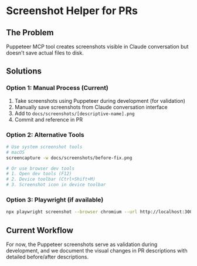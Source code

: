 # Screenshot Helper for PRs

## The Problem
Puppeteer MCP tool creates screenshots visible in Claude conversation but doesn't save actual files to disk.

## Solutions

### Option 1: Manual Process (Current)
1. Take screenshots using Puppeteer during development (for validation)
2. Manually save screenshots from Claude conversation interface 
3. Add to `docs/screenshots/[descriptive-name].png`
4. Commit and reference in PR

### Option 2: Alternative Tools
```bash
# Use system screenshot tools
# macOS
screencapture -w docs/screenshots/before-fix.png

# Or use browser dev tools
# 1. Open dev tools (F12)
# 2. Device toolbar (Ctrl+Shift+M)
# 3. Screenshot icon in device toolbar
```

### Option 3: Playwright (if available)
```bash
npx playwright screenshot --browser chromium --url http://localhost:3000 docs/screenshots/app-state.png
```

## Current Workflow
For now, the Puppeteer screenshots serve as validation during development, and we document the visual changes in PR descriptions with detailed before/after descriptions.